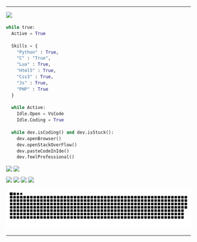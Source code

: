 <hr>
<img src="https://i.imgur.com/pepvHXR.jpg">

```python
while true:
  Active = True
  
  Skills = {
    "Python" : True,
    "C" : "True",
    "Lua" : True,
    "Html5" : True,
    "Css3" : True,
    "Js" : True,
    "PHP" : True
  }
  
  while Active:
    Idle.Open = VsCode
    Idle.Coding = True
  
  while dev.isCoding() and dev.isStuck():  
    dev.openBrowser()
    dev.openStackOverFlow()
    dev.pasteCodeInIde()
    dev.feelProfessional()
```

<img height="180em"   align="center" src="https://github-readme-stats.vercel.app/api?username=Dr00x&show_icons=true&theme=jolly&include_all_commits=true&count_private=true"/>
<img height="180em"  align="center" src="https://github-readme-stats.vercel.app/api/top-langs/?username=Dr00x&&layout=compact&hide=shell&theme=jolly"/>

<a href="https://mail.google.com/mail/u/example@gmail.com/#inbox/153d2095719946b"><img src="https://img.shields.io/badge/Gmail-D14836?style=for-the-badge&logo=gmail&logoColor=white"></a>
<a href="https://discord.gg/user/-----%D9%88----Dr00x#0686"><img src="https://img.shields.io/badge/Discord-7289DA?style=for-the-badge&logo=discord&logoColor=white"></a>
<a href="https://github.com/Dr00x"><img src="https://img.shields.io/badge/GitHub-100000?style=for-the-badge&logo=github&logoColor=white"></a>
<img src="https://img.shields.io/badge/Windows-0078D6?style=for-the-badge&logo=windows&logoColor=white">

<!--<img height="120" alt="Thanks for visiting my profile" width="100%" src="https://github.com/Dr00x/.../blob/main/mrq.svg" />-->

![Snake animation](https://github.com/Dr00x/..snk/blob/main/snk.svg)

<hr>
